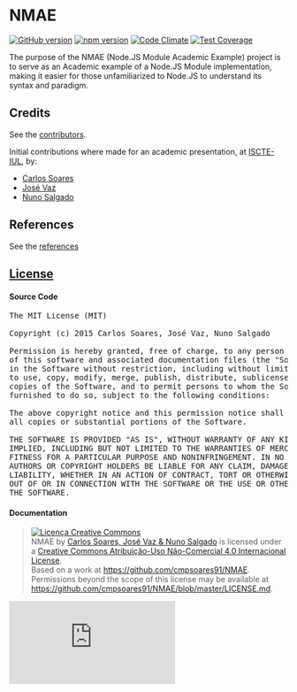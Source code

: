 # NMAE
[![GitHub version](https://badge.fury.io/gh/cmpsoares91%2Fnmae.svg)](http://badge.fury.io/gh/cmpsoares91%2Fnmae) [![npm version](https://badge.fury.io/js/nmae.svg)](http://badge.fury.io/js/nmae) [![Code Climate](https://codeclimate.com/github/cmpsoares91/NMAE/badges/gpa.svg)](https://codeclimate.com/github/cmpsoares91/NMAE) [![Test Coverage](https://codeclimate.com/github/cmpsoares91/NMAE/badges/coverage.svg)](https://codeclimate.com/github/cmpsoares91/NMAE)

The purpose of the NMAE (Node.JS Module Academic Example) project is to serve as an Academic example of a Node.JS Module implementation, making it easier for those unfamiliarized to Node.JS to understand its syntax and paradigm.

## Credits

  See the [contributors](https://github.com/cmpsoares91/NMAE/graphs/contributors).
  
  Initial contributions where made for an academic presentation, at [ISCTE-IUL](http://www.iscte-iul.pt/en/home.aspx), by:
   - [Carlos Soares](https://github.com/cmpsoares91/)
   - [José Vaz](https://github.com/JoseVaz)
   - [Nuno Salgado](https://github.com/ncsalgado)

## References

  See the [references](https://github.com/cmpsoares91/NMAE/blob/master/REFERENCES.md)

## [License](https://github.com/cmpsoares91/NMAE/blob/master/LICENSE.md)
#### Source Code
<pre>
The MIT License (MIT)

Copyright (c) 2015 Carlos Soares, José Vaz, Nuno Salgado

Permission is hereby granted, free of charge, to any person obtaining a copy
of this software and associated documentation files (the "Software"), to deal
in the Software without restriction, including without limitation the rights
to use, copy, modify, merge, publish, distribute, sublicense, and/or sell
copies of the Software, and to permit persons to whom the Software is
furnished to do so, subject to the following conditions:

The above copyright notice and this permission notice shall be included in
all copies or substantial portions of the Software.

THE SOFTWARE IS PROVIDED "AS IS", WITHOUT WARRANTY OF ANY KIND, EXPRESS OR
IMPLIED, INCLUDING BUT NOT LIMITED TO THE WARRANTIES OF MERCHANTABILITY,
FITNESS FOR A PARTICULAR PURPOSE AND NONINFRINGEMENT. IN NO EVENT SHALL THE
AUTHORS OR COPYRIGHT HOLDERS BE LIABLE FOR ANY CLAIM, DAMAGES OR OTHER
LIABILITY, WHETHER IN AN ACTION OF CONTRACT, TORT OR OTHERWISE, ARISING FROM,
OUT OF OR IN CONNECTION WITH THE SOFTWARE OR THE USE OR OTHER DEALINGS IN
THE SOFTWARE.
</pre>

#### Documentation
><a rel="license" href="http://creativecommons.org/licenses/by-nc/4.0/"><img alt="Licença Creative Commons" style="border-width:0" src="https://i.creativecommons.org/l/by-nc/4.0/88x31.png" /></a><br /><span xmlns:dct="http://purl.org/dc/terms/" property="dct:title">NMAE</span> by <a xmlns:cc="http://creativecommons.org/ns#" href="https://github.com/cmpsoares91/NMAE" property="cc:attributionName" rel="cc:attributionURL">Carlos Soares, José Vaz & Nuno Salgado</a> is licensed under a <a rel="license" href="http://creativecommons.org/licenses/by-nc/4.0/">Creative Commons Atribuição-Uso Não-Comercial 4.0 Internacional License</a>.<br />Based on a work at <a xmlns:dct="http://purl.org/dc/terms/" href="https://github.com/cmpsoares91/NMAE" rel="dct:source">https://github.com/cmpsoares91/NMAE</a>.<br />Permissions beyond the scope of this license may be available at <a xmlns:cc="http://creativecommons.org/ns#" href="https://github.com/cmpsoares91/NMAE/blob/master/LICENSE.md" rel="cc:morePermissions">https://github.com/cmpsoares91/NMAE/blob/master/LICENSE.md</a>.


[![Analytics](https://ga-beacon.appspot.com/UA-61026805-1/GitHub/NMAE/README.md)](https://github.com/igrigorik/ga-beacon)
